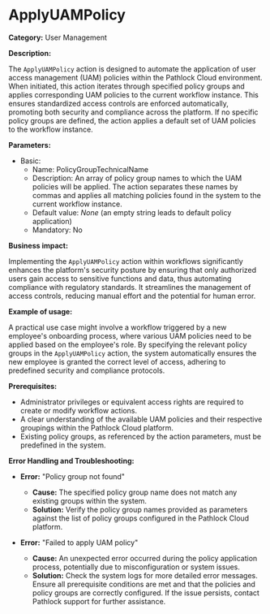 # ApplyUAMPolicy

**Category:** User Management

**Description:** 

The `ApplyUAMPolicy` action is designed to automate the application of user access management (UAM) policies within the Pathlock Cloud environment. When initiated, this action iterates through specified policy groups and applies corresponding UAM policies to the current workflow instance. This ensures standardized access controls are enforced automatically, promoting both security and compliance across the platform. If no specific policy groups are defined, the action applies a default set of UAM policies to the workflow instance.

**Parameters:** 

- Basic:
    - Name: PolicyGroupTechnicalName
    - Description: An array of policy group names to which the UAM policies will be applied. The action separates these names by commas and applies all matching policies found in the system to the current workflow instance.
    - Default value: *None* (an empty string leads to default policy application)
    - Mandatory: No

**Business impact:** 

Implementing the `ApplyUAMPolicy` action within workflows significantly enhances the platform's security posture by ensuring that only authorized users gain access to sensitive functions and data, thus automating compliance with regulatory standards. It streamlines the management of access controls, reducing manual effort and the potential for human error.

**Example of usage:** 

A practical use case might involve a workflow triggered by a new employee's onboarding process, where various UAM policies need to be applied based on the employee's role. By specifying the relevant policy groups in the `ApplyUAMPolicy` action, the system automatically ensures the new employee is granted the correct level of access, adhering to predefined security and compliance protocols.

**Prerequisites:** 

- Administrator privileges or equivalent access rights are required to create or modify workflow actions.
- A clear understanding of the available UAM policies and their respective groupings within the Pathlock Cloud platform.
- Existing policy groups, as referenced by the action parameters, must be predefined in the system.

**Error Handling and Troubleshooting:** 

- **Error:** "Policy group not found" 
    - **Cause:** The specified policy group name does not match any existing groups within the system.
    - **Solution:** Verify the policy group names provided as parameters against the list of policy groups configured in the Pathlock Cloud platform. 

- **Error:** "Failed to apply UAM policy"
    - **Cause:** An unexpected error occurred during the policy application process, potentially due to misconfiguration or system issues.
    - **Solution:** Check the system logs for more detailed error messages. Ensure all prerequisite conditions are met and that the policies and policy groups are correctly configured. If the issue persists, contact Pathlock support for further assistance.